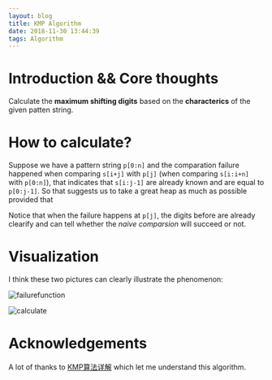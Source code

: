 ```yaml
---
layout: blog
title: KMP Algorithm
date: 2018-11-30 13:44:39
tags: Algorithm
---
```

# Introduction && Core thoughts

Calculate the **maximum shifting digits** based on the **characterics** of the given patten string.

# How to calculate?

Suppose we have a pattern string `p[0:n]` and the comparation failure happened when comparing `s[i+j]` with `p[j]` (when comparing `s[i:i+n]` with `p[0:n]`), that indicates that `s[i:j-1]` are already known and are equal to `p[0:j-1]`. So that suggests us to take a great heap as much as possible provided that 

Notice that when the failure happens at `p[j]`, the digits before are already clearify and can tell whether the *naive comparsion* will succeed or not.

# Visualization

I think these two pictures can clearly illustrate the phenomenon:

![failurefunction](https://res.cloudinary.com/ainevsia/image/upload/v1550225359/FailureFunction.png)

![calculate](https://res.cloudinary.com/ainevsia/image/upload/v1550225360/Calculation.png)

# Acknowledgements
A lot of thanks to [KMP算法详解](https://blog.csdn.net/yutianzuijin/article/details/11954939) which let me understand this algorithm.
